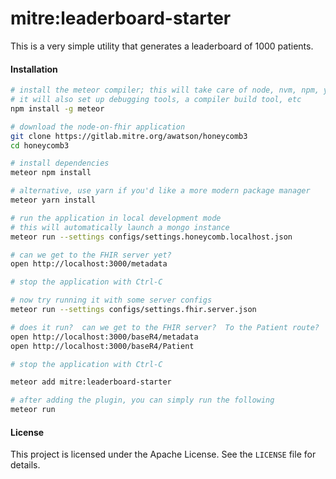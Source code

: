 # mitre:leaderboard-starter

This is a very simple utility that generates a leaderboard of 1000 patients.


#### Installation


```bash
# install the meteor compiler; this will take care of node, nvm, npm, yarn, etc.
# it will also set up debugging tools, a compiler build tool, etc
npm install -g meteor

# download the node-on-fhir application
git clone https://gitlab.mitre.org/awatson/honeycomb3
cd honeycomb3

# install dependencies
meteor npm install

# alternative, use yarn if you'd like a more modern package manager
meteor yarn install

# run the application in local development mode
# this will automatically launch a mongo instance
meteor run --settings configs/settings.honeycomb.localhost.json 

# can we get to the FHIR server yet?
open http://localhost:3000/metadata

# stop the application with Ctrl-C

# now try running it with some server configs
meteor run --settings configs/settings.fhir.server.json 

# does it run?  can we get to the FHIR server?  To the Patient route?
open http://localhost:3000/baseR4/metadata
open http://localhost:3000/baseR4/Patient

# stop the application with Ctrl-C

meteor add mitre:leaderboard-starter

# after adding the plugin, you can simply run the following
meteor run 
```



#### License  
This project is licensed under the Apache License. See the `LICENSE` file for details.